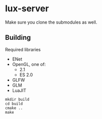 # lux-server

Make sure you clone the submodules as well.

## Building

Required libraries
  * ENet
  * OpenGL, one of:
    * 2.1
    * ES 2.0
  * GLFW
  * GLM
  * LuaJIT
```
mkdir build
cd build
cmake ..
make
```
